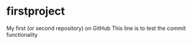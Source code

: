 # firstproject
My first (or second repository) on GitHub
This line is to test the commit functionality
